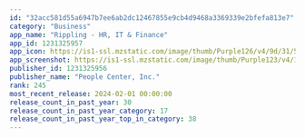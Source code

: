 ```yaml
---
id: "32acc581d55a6947b7ee6ab2dc12467855e9cb4d9468a3369339e2bfefa813e7"
category: "Business"
app_name: "Rippling - HR, IT & Finance"
app_id: 1231325957
app_icon: https://is1-ssl.mzstatic.com/image/thumb/Purple126/v4/9d/31/52/9d31521b-9472-842b-e2dc-5b761dab760a/AppIcon-0-0-1x_U007emarketing-0-10-0-85-220.png/1024x1024bb.png
app_screenshot: https://is1-ssl.mzstatic.com/image/thumb/Purple123/v4/12/40/42/12404265-b80d-e1d4-d6cf-325e593e007f/pr_source.png/1242x2688bb.png
publisher_id: 1231325956
publisher_name: "People Center, Inc."
rank: 245
most_recent_release: 2024-02-01 00:00:00
release_count_in_past_year: 30
release_count_in_past_year_category: 17
release_count_in_past_year_top_in_category: 38
---
```

